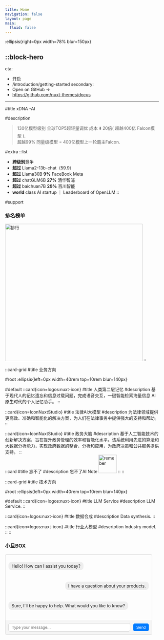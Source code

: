 ```yaml
---
title: Home
navigation: false
layout: page
main:
  fluid: false
---
```


:ellipsis{right=0px width=78% blur=150px}

::block-hero
---
cta:
  - 开启
  - /introduction/getting-started
secondary:
  - Open on GitHub →
  - https://github.com/nuxt-themes/docus
---
#title
xDNA -AI

#description
> 130亿模型级别 全球TOP5超轻量调优 成本 ⬇️ 20倍( 超越400亿 Falcon模型 ).<br>
> 超越99% 同量级模型 = 400亿模型上一轮霸主Falcon.<br>

#extra
  ::list
  - **跨级别**竞争
  - **超过** Llama2-13b-chat（59.9）
  - **超过** Llama30B   **9%**  FaceBook Meta
  - **超过** chatGLM6B  **27%** 清华智浦
  - **超过** baichuan7B  **29%** 百川智能
  - **world** class AI startup  ｜ Leaderboard of OpenLLM
  ::

#support
  <h3>排名榜单</h3>
 <img src="/img/rank.jpg" alt="排行" style="width: 450px; max-width: 450px">
::

::card-grid
#title
业务方向

#root
:ellipsis{left=0px width=40rem top=10rem blur=140px}

#default
  ::card{icon=logos:nuxt-icon}
  #title
  人类第二层记忆
  #description
  基于现代人的记忆遗忘和信息过载问题，完成语音交互，一键智能检索海量信息 AI原生时代的个人记忆助手。
  ::

  ::card{icon=IconNuxtStudio}
  #title
  法律AI大模型
  #description
  为法律领域提供更高效、准确和智能化的解决方案，为人们在法律事务中提供强大的支持和帮助。
  ::

  ::card{icon=IconNuxtStudio}
  #title
  政务大脑
  #description
  基于人工智能技术的创新解决方案，旨在提升政务管理的效率和智能化水平。该系统利用先进的算法和大数据分析能力，实现政府数据的整合、分析和应用，为政府决策和公共服务提供支持。
  ::   
  ::card
  #title
  忘不了
  #description
  忘不了AI Note
  <img src='/img/memory.jpg' alt="remeber" style="width: 60px;">
  ::
::

::card-grid
#title
技术方向

#root
:ellipsis{left=0px width=40rem top=10rem blur=140px}

#default
  ::card{icon=logos:nuxt-icon}
  #title
  LLM Service
  #description
  LLM Service.
  ::

  ::card{icon=logos:nuxt-icon}
  #title
  数据合成
  #description
  Data synthesis.
  ::

  ::card{icon=logos:nuxt-icon}
  #title
  行业大模型
  #description
  Industry model.
  ::
::

<ClientOnly>

</ClientOnly>

<h3>小旦BOX</h3>
<div class="chat-container">
  <div class="chat-messages">
    <div class="message received">
      <p>Hello! How can I assist you today?</p>
    </div>
    <div class="message sent">
      <p>I have a question about your products.</p>
    </div>
    <div class="message received">
      <p>Sure, I'll be happy to help. What would you like to know?</p>
    </div>
    <!-- More chat messages -->
  </div>
  <div class="chat-input">
    <input type="text" placeholder="Type your message..." />
    <button class="send">Send</button>
  </div>
</div>
<style>
.chat-container {
  width: 50vw;
  margin: auto;
  border: 1px solid #ccc;
  border-radius: 5px;
  overflow: hidden;
  margin: 0 0 20px 0;
}
.chat-messages {
  padding: 10px;
}
.message {
  display: flex;
  margin-bottom: 10px;
}
.received {
  justify-content: flex-start;
}
.sent {
  justify-content: flex-end;
}
.message p {
  background-color: #eee;
  padding: 5px 10px;
  border-radius: 10px;
}
.chat-input {
  display: flex;
  align-items: center;
  padding: 10px;
  background-color: #f5f5f5;
}
input[type="text"] {
  flex: 1;
  padding: 5px 10px;
  border: 1px solid #ccc;
  border-radius: 5px;
}
.send {
  margin-left: 10px;
  padding: 5px 10px;
  background-color: #007bff;
  color: #fff;
  border: none;
  border-radius: 5px;
  cursor: pointer;
}
</style>